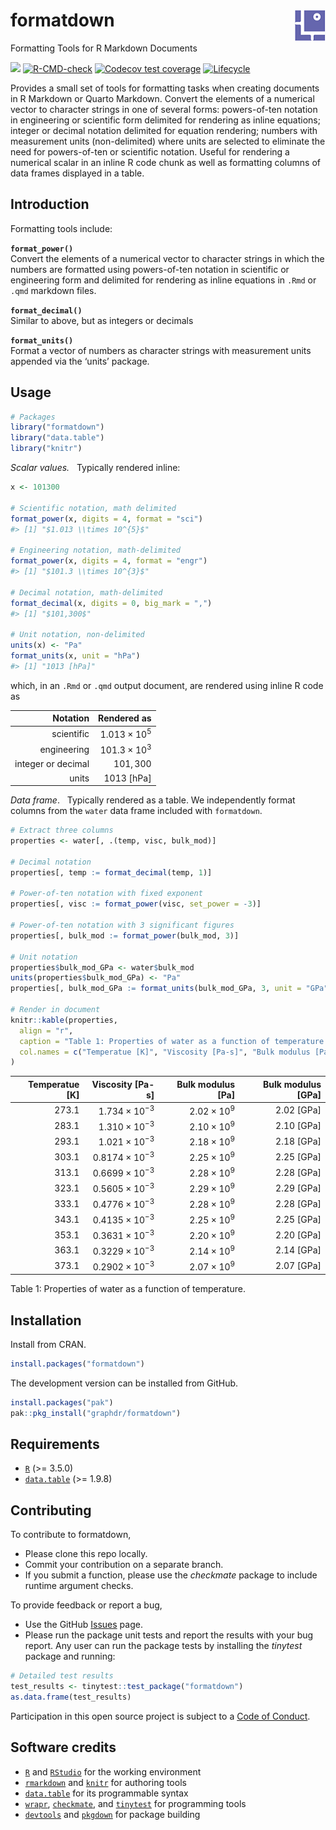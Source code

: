 
<!-- Edit README.Rmd (not README.md) -->

# formatdown <img src="man/figures/logo.png" align="right">

Formatting Tools for R Markdown Documents

<!-- badges: start -->

[![](https://www.r-pkg.org/badges/version/formatdown)](https://cran.r-project.org/package=formatdown)
[![R-CMD-check](https://github.com/graphdr/formatdown/actions/workflows/check-standard.yaml/badge.svg)](https://github.com/graphdr/formatdown/actions/workflows/check-standard.yaml)
[![Codecov test
coverage](https://codecov.io/gh/graphdr/formatdown/branch/main/graph/badge.svg)](https://app.codecov.io/gh/graphdr/formatdown?branch=main)
[![Lifecycle](https://img.shields.io/badge/lifecycle-experimental-orange.svg)](https://lifecycle.r-lib.org/articles/stages.html#experimental)
<!-- badges: end -->

Provides a small set of tools for formatting tasks when creating
documents in R Markdown or Quarto Markdown. Convert the elements of a
numerical vector to character strings in one of several forms:
powers-of-ten notation in engineering or scientific form delimited for
rendering as inline equations; integer or decimal notation delimited for
equation rendering; numbers with measurement units (non-delimited) where
units are selected to eliminate the need for powers-of-ten or scientific
notation. Useful for rendering a numerical scalar in an inline R code
chunk as well as formatting columns of data frames displayed in a table.

## Introduction

Formatting tools include:

**`format_power()`**  
Convert the elements of a numerical vector to character strings in which
the numbers are formatted using powers-of-ten notation in scientific or
engineering form and delimited for rendering as inline equations in
`.Rmd` or `.qmd` markdown files.

**`format_decimal()`**  
Similar to above, but as integers or decimals

**`format_units()`**  
Format a vector of numbers as character strings with measurement units
appended via the ‘units’ package.

## Usage

``` r
# Packages
library("formatdown")
library("data.table")
library("knitr")
```

*Scalar values.*   Typically rendered inline:

``` r
x <- 101300

# Scientific notation, math delimited
format_power(x, digits = 4, format = "sci")
#> [1] "$1.013 \\times 10^{5}$"

# Engineering notation, math-delimited
format_power(x, digits = 4, format = "engr")
#> [1] "$101.3 \\times 10^{3}$"

# Decimal notation, math-delimited
format_decimal(x, digits = 0, big_mark = ",")
#> [1] "$101,300$"

# Unit notation, non-delimited
units(x) <- "Pa"
format_units(x, unit = "hPa")
#> [1] "1013 [hPa]"
```

which, in an `.Rmd` or `.qmd` output document, are rendered using inline
R code as

|           Notation |           Rendered as |
|-------------------:|----------------------:|
|         scientific | $1.013 \times 10^{5}$ |
|        engineering | $101.3 \times 10^{3}$ |
| integer or decimal |             $101,300$ |
|              units |          1013 \[hPa\] |

*Data frame*.   Typically rendered as a table. We independently format
columns from the `water` data frame included with `formatdown`.

``` r
# Extract three columns
properties <- water[, .(temp, visc, bulk_mod)]

# Decimal notation
properties[, temp := format_decimal(temp, 1)]

# Power-of-ten notation with fixed exponent
properties[, visc := format_power(visc, set_power = -3)]

# Power-of-ten notation with 3 significant figures
properties[, bulk_mod := format_power(bulk_mod, 3)]

# Unit notation
properties$bulk_mod_GPa <- water$bulk_mod
units(properties$bulk_mod_GPa) <- "Pa"
properties[, bulk_mod_GPa := format_units(bulk_mod_GPa, 3, unit = "GPa")]

# Render in document
knitr::kable(properties,
  align = "r",
  caption = "Table 1: Properties of water as a function of temperature.",
  col.names = c("Temperatue [K]", "Viscosity [Pa-s]", "Bulk modulus [Pa]", "Bulk modulus [GPa]")
)
```

| Temperatue \[K\] |      Viscosity \[Pa-s\] |  Bulk modulus \[Pa\] | Bulk modulus \[GPa\] |
|-----------------:|------------------------:|---------------------:|---------------------:|
|          $273.1$ |  $1.734 \times 10^{-3}$ | $2.02 \times 10^{9}$ |         2.02 \[GPa\] |
|          $283.1$ |  $1.310 \times 10^{-3}$ | $2.10 \times 10^{9}$ |         2.10 \[GPa\] |
|          $293.1$ |  $1.021 \times 10^{-3}$ | $2.18 \times 10^{9}$ |         2.18 \[GPa\] |
|          $303.1$ | $0.8174 \times 10^{-3}$ | $2.25 \times 10^{9}$ |         2.25 \[GPa\] |
|          $313.1$ | $0.6699 \times 10^{-3}$ | $2.28 \times 10^{9}$ |         2.28 \[GPa\] |
|          $323.1$ | $0.5605 \times 10^{-3}$ | $2.29 \times 10^{9}$ |         2.29 \[GPa\] |
|          $333.1$ | $0.4776 \times 10^{-3}$ | $2.28 \times 10^{9}$ |         2.28 \[GPa\] |
|          $343.1$ | $0.4135 \times 10^{-3}$ | $2.25 \times 10^{9}$ |         2.25 \[GPa\] |
|          $353.1$ | $0.3631 \times 10^{-3}$ | $2.20 \times 10^{9}$ |         2.20 \[GPa\] |
|          $363.1$ | $0.3229 \times 10^{-3}$ | $2.14 \times 10^{9}$ |         2.14 \[GPa\] |
|          $373.1$ | $0.2902 \times 10^{-3}$ | $2.07 \times 10^{9}$ |         2.07 \[GPa\] |

Table 1: Properties of water as a function of temperature.

## Installation

Install from CRAN.

``` r
install.packages("formatdown")
```

The development version can be installed from GitHub.

``` r
install.packages("pak")
pak::pkg_install("graphdr/formatdown")
```

## Requirements

- [`R`](https://www.r-project.org/) (\>= 3.5.0)
- [`data.table`](https://rdatatable.gitlab.io/data.table/) (\>= 1.9.8)

## Contributing

To contribute to formatdown,

- Please clone this repo locally.  
- Commit your contribution on a separate branch.
- If you submit a function, please use the *checkmate* package to
  include runtime argument checks.

To provide feedback or report a bug,

- Use the GitHub <a href="https://github.com/graphdr/formatdown/issues">
  Issues</a> page.
- Please run the package unit tests and report the results with your bug
  report. Any user can run the package tests by installing the
  *tinytest* package and running:

``` r
# Detailed test results
test_results <- tinytest::test_package("formatdown")
as.data.frame(test_results)
```

Participation in this open source project is subject to a [Code of
Conduct](https://graphdr.github.io/formatdown/CONDUCT.html).

## Software credits

- [`R`](https://www.r-project.org/) and [`RStudio`](https://posit.co/)
  for the working environment  
- [`rmarkdown`](https://CRAN.R-project.org/package=rmarkdown) and
  [`knitr`](https://CRAN.R-project.org/package=knitr) for authoring
  tools  
- [`data.table`](https://CRAN.R-project.org/package=data.table) for its
  programmable syntax  
- [`wrapr`](https://CRAN.R-project.org/package=wrapr),
  [`checkmate`](https://CRAN.R-project.org/package=checkmate), and
  [`tinytest`](https://CRAN.R-project.org/package=tinytest) for
  programming tools
- [`devtools`](https://CRAN.R-project.org/package=devtools) and
  [`pkgdown`](https://CRAN.R-project.org/package=pkgdown) for package
  building
